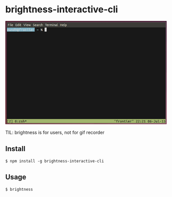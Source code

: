 # brightness-interactive-cli

![Demonstration](/demonstration.gif?raw=true)

TIL: brightness is for users, not for gif recorder

## Install

```
$ npm install -g brightness-interactive-cli
```

## Usage

```
$ brightness
```
